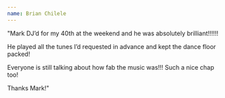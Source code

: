 ```yaml
---
name: Brian Chilele
---
```


"Mark DJ’d for my 40th at the weekend and he was absolutely brilliant!!!!!!

He played all the tunes I’d requested in advance and kept the dance floor packed!

Everyone is still talking about how fab the music was!!! Such a nice chap too!

Thanks Mark!"
